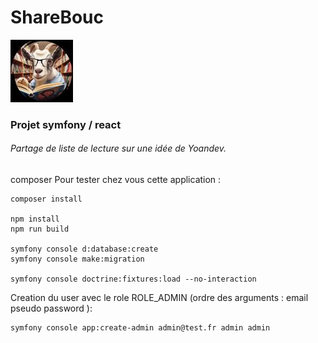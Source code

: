 # ShareBouc
![logo sharebouc](images/bouc_puce.jpeg "Logo shareBouc")

### Projet symfony / react
###### Partage de liste de lecture sur une idée de Yoandev.

composer Pour tester chez vous cette application :

```
composer install

npm install
npm run build

symfony console d:database:create
symfony console make:migration

symfony console doctrine:fixtures:load --no-interaction
```

Creation du user avec le role ROLE_ADMIN (ordre des arguments : email pseudo password ): 
```
symfony console app:create-admin admin@test.fr admin admin
```
